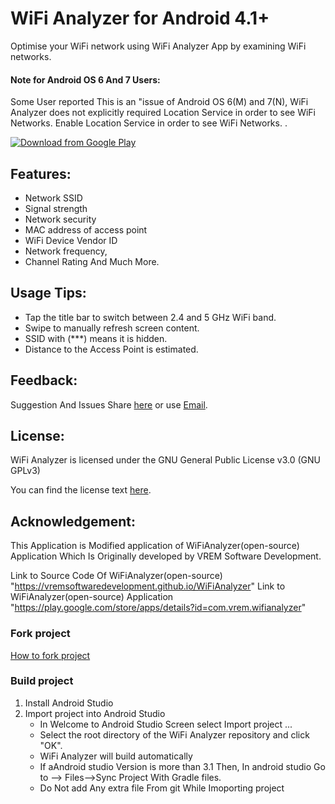 # WiFi Analyzer for Android 4.1+

Optimise your WiFi network using WiFi Analyzer App by examining WiFi networks.
#### Note for Android OS 6 And 7 Users:
Some User reported This is an "issue of Android OS 6(M) and 7(N),
 WiFi Analyzer does not explicitly required Location Service in order to see WiFi Networks. 
  Enable Location Service in order to see WiFi Networks.
   .

[![Download from Google Play](http://www.android.com/images/brand/android_app_on_play_large.png "Download from Google Play")](https://play.google.com/store/apps/details?id=com.uni.wifianalyzer)


## Features:
*  Network SSID
* Signal strength
* Network security
* MAC address of access point
* WiFi Device Vendor ID
* Network frequency,
* Channel Rating And Much More.
 
 

## Usage Tips:
* Tap the title bar to switch between 2.4 and 5 GHz WiFi band.
* Swipe to manually refresh screen content.
* SSID with (***) means it is hidden.
* Distance to the Access Point is estimated.


## Feedback:
Suggestion And Issues Share [here](https://github.com/UniDevelopers/WiFi-Analyzer/issues) or use [Email](mailto:uni1developers@gmail.com?subject=Feedback%20about%20WiFi%20Analyzer%20App).

## License:
WiFi Analyzer is licensed under the GNU General Public License v3.0 (GNU GPLv3)

You can find the license text [here](http://www.gnu.org/licenses/gpl-3.0.html).

## Acknowledgement:
This Application is Modified application of WiFiAnalyzer(open-source) Application Which
   Is Originally developed by VREM Software Development.

Link to Source Code Of WiFiAnalyzer(open-source) "https://vremsoftwaredevelopment.github.io/WiFiAnalyzer"
Link to WiFiAnalyzer(open-source) Application "https://play.google.com/store/apps/details?id=com.vrem.wifianalyzer"

### Fork project
[How to fork project](https://help.github.com/articles/fork-a-repo)
### Build project
  1. Install Android Studio
  2. Import project into Android Studio
      * In Welcome to Android Studio Screen select Import project ...
      * Select the root directory of the WiFi Analyzer repository and click "OK".
      * WiFi Analyzer will build automatically
      * If aAndroid studio Version is more than 3.1  Then, In android studio 
         Go to --> Files-->Sync Project With Gradle files.
      * Do Not add Any extra file From git While Imoporting project
      

